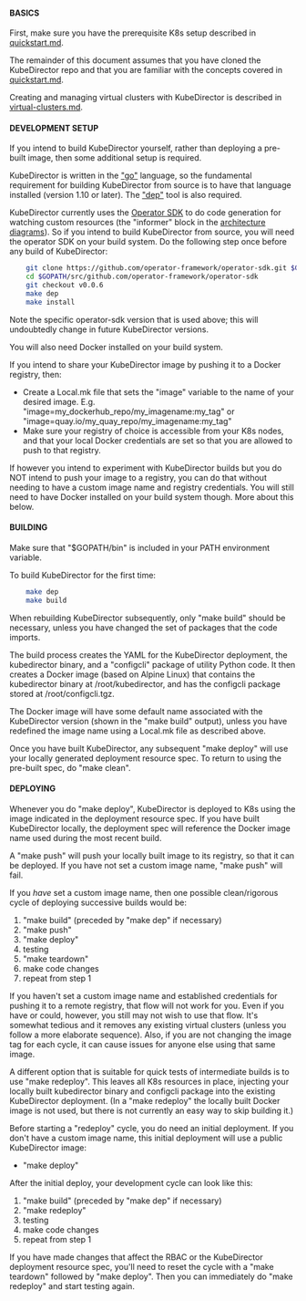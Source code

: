 #### BASICS

First, make sure you have the prerequisite K8s setup described in [quickstart.md](quickstart.md).

The remainder of this document assumes that you have cloned the KubeDirector repo and that you are familiar with the concepts covered in [quickstart.md](quickstart.md).

Creating and managing virtual clusters with KubeDirector is described in [virtual-clusters.md](virtual-clusters.md).

#### DEVELOPMENT SETUP

If you intend to build KubeDirector yourself, rather than deploying a pre-built image, then some additional setup is required.

KubeDirector is written in the ["go"](https://golang.org/) language, so the fundamental requirement for building KubeDirector from source is to have that language installed (version 1.10 or later). The ["dep"](https://golang.github.io/dep/) tool is also required.

KubeDirector currently uses the [Operator SDK](https://github.com/operator-framework/operator-sdk) to do code generation for watching custom resources (the "informer" block in the [architecture diagrams](https://github.com/bluek8s/kubedirector/wiki/KubeDirector-Architecture-Overview)). So if you intend to build KubeDirector from source, you will need the operator SDK on your build system. Do the following step once before any build of KubeDirector:
```bash
    git clone https://github.com/operator-framework/operator-sdk.git $GOPATH/src/github.com/operator-framework/operator-sdk
    cd $GOPATH/src/github.com/operator-framework/operator-sdk
    git checkout v0.0.6
    make dep
    make install
```

Note the specific operator-sdk version that is used above; this will undoubtedly change in future KubeDirector versions.

You will also need Docker installed on your build system.

If you intend to share your KubeDirector image by pushing it to a Docker registry, then:
* Create a Local.mk file that sets the "image" variable to the name of your desired image. E.g. "image=my_dockerhub_repo/my_imagename:my_tag" or "image=quay.io/my_quay_repo/my_imagename:my_tag"
* Make sure your registry of choice is accessible from your K8s nodes, and that your local Docker credentials are set so that you are allowed to push to that registry.

If however you intend to experiment with KubeDirector builds but you do NOT intend to push your image to a registry, you can do that without needing to have a custom image name and registry credentials. You will still need to have Docker installed on your build system though. More about this below.

#### BUILDING

Make sure that "$GOPATH/bin" is included in your PATH environment variable.

To build KubeDirector for the first time:
```bash
    make dep
    make build
```

When rebuilding KubeDirector subsequently, only "make build" should be necessary, unless you have changed the set of packages that the code imports.

The build process creates the YAML for the KubeDirector deployment, the kubedirector binary, and a "configcli" package of utility Python code. It then creates a Docker image (based on Alpine Linux) that contains the kubedirector binary at /root/kubedirector, and has the configcli package stored at /root/configcli.tgz.

The Docker image will have some default name associated with the KubeDirector version (shown in the "make build" output), unless you have redefined the image name using a Local.mk file as described above.

Once you have built KubeDirector, any subsequent "make deploy" will use your locally generated deployment resource spec. To return to using the pre-built spec, do "make clean".

#### DEPLOYING

Whenever you do "make deploy", KubeDirector is deployed to K8s using the image indicated in the deployment resource spec. If you have built KubeDirector locally, the deployment spec will reference the Docker image name used during the most recent build.

A "make push" will push your locally built image to its registry, so that it can be deployed. If you have not set a custom image name, "make push" will fail.

If you *have* set a custom image name, then one possible clean/rigorous cycle of deploying successive builds would be:
1. "make build" (preceded by "make dep" if necessary)
2. "make push"
3. "make deploy"
4. testing
5. "make teardown"
6. make code changes
7. repeat from step 1

If you haven't set a custom image name and established credentials for pushing it to a remote registry, that flow will not work for you. Even if you have or could, however, you still may not wish to use that flow. It's somewhat tedious and it removes any existing virtual clusters (unless you follow a more elaborate sequence). Also, if you are not changing the image tag for each cycle, it can cause issues for anyone else using that same image.

A different option that is suitable for quick tests of intermediate builds is to use "make redeploy". This leaves all K8s resources in place, injecting your locally built kubedirector binary and configcli package into the existing KubeDirector deployment. (In a "make redeploy" the locally built Docker image is not used, but there is not currently an easy way to skip building it.)

Before starting a "redeploy" cycle, you do need an initial deployment. If you don't have a custom image name, this initial deployment will use a public KubeDirector image:
* "make deploy"

After the initial deploy, your development cycle can look like this:
1. "make build" (preceded by "make dep" if necessary)
2. "make redeploy"
3. testing
4. make code changes
5. repeat from step 1

If you have made changes that affect the RBAC or the KubeDirector deployment resource spec, you'll need to reset the cycle with a "make teardown" followed by "make deploy". Then you can immediately do "make redeploy" and start testing again.
